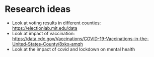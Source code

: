 # Research ideas

* Look at voting results in different counties: https://electionlab.mit.edu/data
* Look at impact of vaccination: https://data.cdc.gov/Vaccinations/COVID-19-Vaccinations-in-the-United-States-County/8xkx-amqh
* Look at the impact of covid and lockdown on mental health
